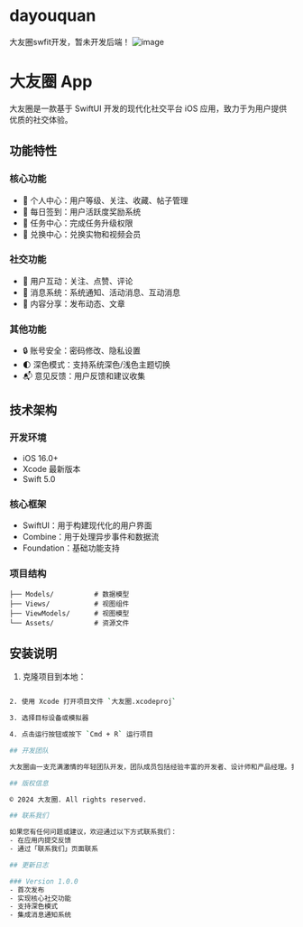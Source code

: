 # dayouquan
大友圈swfit开发，暂未开发后端！
![image](https://github.com/user-attachments/assets/5904f055-c43b-494a-8f2e-f08e8594a6bd)

# 大友圈 App

大友圈是一款基于 SwiftUI 开发的现代化社交平台 iOS 应用，致力于为用户提供优质的社交体验。

## 功能特性

### 核心功能
- 📱 个人中心：用户等级、关注、收藏、帖子管理
- 📅 每日签到：用户活跃度奖励系统
- 🎁 任务中心：完成任务升级权限
- 🌟 兑换中心：兑换实物和视频会员

### 社交功能
- 👥 用户互动：关注、点赞、评论
- 📨 消息系统：系统通知、活动消息、互动消息
- 📝 内容分享：发布动态、文章

### 其他功能
- 🔒 账号安全：密码修改、隐私设置
- 🌓 深色模式：支持系统深色/浅色主题切换
- 📬 意见反馈：用户反馈和建议收集

## 技术架构

### 开发环境
- iOS 16.0+
- Xcode 最新版本
- Swift 5.0

### 核心框架
- SwiftUI：用于构建现代化的用户界面
- Combine：用于处理异步事件和数据流
- Foundation：基础功能支持

### 项目结构
```
├── Models/          # 数据模型
├── Views/           # 视图组件
├── ViewModels/      # 视图模型
└── Assets/          # 资源文件
```

## 安装说明

1. 克隆项目到本地：
```bash

2. 使用 Xcode 打开项目文件 `大友圈.xcodeproj`

3. 选择目标设备或模拟器

4. 点击运行按钮或按下 `Cmd + R` 运行项目

## 开发团队

大友圈由一支充满激情的年轻团队开发，团队成员包括经验丰富的开发者、设计师和产品经理。我们始终坚持以用户体验为中心，不断创新和改进产品。

## 版权信息

© 2024 大友圈. All rights reserved.

## 联系我们

如果您有任何问题或建议，欢迎通过以下方式联系我们：
- 在应用内提交反馈
- 通过「联系我们」页面联系

## 更新日志

### Version 1.0.0
- 首次发布
- 实现核心社交功能
- 支持深色模式
- 集成消息通知系统
